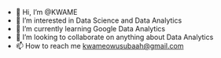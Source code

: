 - 👋 Hi, I’m @KWAME
- 👀 I’m interested in Data Science and Data Analytics
- 🌱 I’m currently learning Google Data Analytics
- 💞️ I’m looking to collaborate on anything about Data Analytics
- 📫 How to reach me kwameowusubaah@gmail.com

<!---
KWAMEOB/KWAMEOB is a ✨ special ✨ repository because its `README.md` (this file) appears on your GitHub profile.
You can click the Preview link to take a look at your changes.
--->
